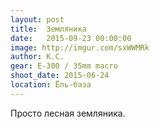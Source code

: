 ```yaml
---
layout: post
title:  Земляника
date:   2015-09-23 00:00:00
image: http://imgur.com/sxWWMRk
author: К.С.
gear: E-300 / 35mm macro
shoot_date: 2015-06-24
location: Ёль-база
---
```


Просто лесная земляника.
